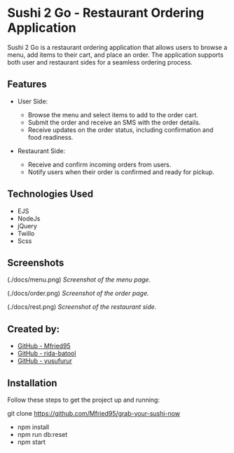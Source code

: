 # Sushi 2 Go - Restaurant Ordering Application

Sushi 2 Go is a restaurant ordering application that allows users to browse a menu, add items to their cart, and place an order. The application supports both user and restaurant sides for a seamless ordering process.

## Features

- User Side:

  - Browse the menu and select items to add to the order cart.
  - Submit the order and receive an SMS with the order details.
  - Receive updates on the order status, including confirmation and food readiness.

- Restaurant Side:
  - Receive and confirm incoming orders from users.
  - Notify users when their order is confirmed and ready for pickup.

## Technologies Used

- EJS
- NodeJs
- jQuery
- Twillo
- Scss

## Screenshots

(./docs/menu.png)
_Screenshot of the menu page._

(./docs/order.png)
_Screenshot of the order page._

(./docs/rest.png)
_Screenshot of the restaurant side._

## Created by:

- [GitHub - Mfried95](https://github.com/Mfried95)
- [GitHub - rida-batool](https://github.com/rida-batool)
- [GitHub - yusufurur](https://github.com/yusufurur)

## Installation

Follow these steps to get the project up and running:

git clone https://github.com/Mfried95/grab-your-sushi-now

- npm install
- npm run db:reset
- npm start
